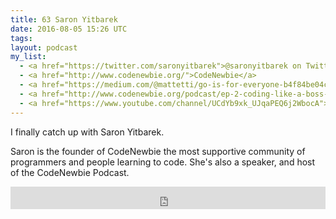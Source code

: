 ```yaml
---
title: 63 Saron Yitbarek
date: 2016-08-05 15:26 UTC
tags:
layout: podcast
my_list:
  - <a href="https://twitter.com/saronyitbarek">@saronyitbarek on Twitter</a>
  - <a href="http://www.codenewbie.org/">CodeNewbie</a>
  - <a href="https://medium.com/@mattetti/go-is-for-everyone-b4f84be04c43#.ow1osr8az">Go Is for Everyone</a>
  - <a href="http://www.codenewbie.org/podcast/ep-2-coding-like-a-boss-w-brian-douglas">Brian Douglas on CodeNewbie</a>
  - <a href="https://www.youtube.com/channel/UCdYb9xk_UJqaPEQ6j2WbocA">Saron Vlogs</a>
---
```


I finally catch up with Saron Yitbarek.

Saron is the founder of CodeNewbie the most supportive community of programmers and people learning to code. She's also a speaker, and host of the CodeNewbie Podcast.

<iframe frameborder='0' height='36px' scrolling='no' seamless src='https://simplecast.com/e/44025?style=light' width='100%'></iframe>
